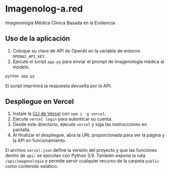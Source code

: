 # Imagenolog-a.red
Imagenología Médica Clínica Basada en la Evidencia

## Uso de la aplicación

1. Coloque su clave de API de OpenAI en la variable de entorno `OPENAI_API_KEY`.
2. Ejecute el script `app.py` para enviar el prompt de imagenología médica al modelo.

```bash
python app.py
```

El script imprimirá la respuesta devuelta por la API.

## Despliegue en Vercel

1. Instale la [CLI de Vercel](https://vercel.com/docs/cli) con `npm i -g vercel`.
2. Ejecute `vercel login` para autenticar su cuenta.
3. Desde este directorio, ejecute `vercel` y siga las instrucciones en pantalla.
4. Al finalizar el despliegue, abra la URL proporcionada para ver la página y la API en funcionamiento.

El archivo `vercel.json` define la versión del proyecto y que las funciones dentro de `api/` se ejecutan con Python 3.9. También expone la ruta `/api/imagenologia` y permite servir cualquier recurso de la carpeta `public` como contenido estático.
